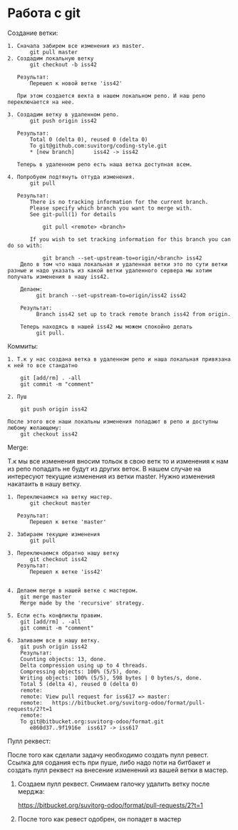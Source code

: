 
# Работа с git

Создание ветки:

    1. Сначала забирем все изменения из master.
           git pull master
    2. Создадим локальную ветку
           git checkout -b iss42
       
       Результат:
           Перешел к новой ветке 'iss42'
       
       При этом создается векта в нашем локальном репо. И наш репо переключается на нее.

    3. Создадим ветку в удаленном репо.
           git push origin iss42
       
       Результат:
           Total 0 (delta 0), reused 0 (delta 0)
           To git@github.com:suvitorg/coding-style.git
           * [new branch]      iss42 -> iss42
       
       Теперь в удаленном репо есть наша ветка доступная всем.

    4. Попробуем подтянуть оттуда изменения.
           git pull
       
       Результат:
           There is no tracking information for the current branch.
           Please specify which branch you want to merge with.
           See git-pull(1) for details

               git pull <remote> <branch>

           If you wish to set tracking information for this branch you can do so with:

               git branch --set-upstream-to=origin/<branch> iss42
        Дело в том что наша локальная и удаленная ветки это по сути ветки разные и надо указать из какой ветки удаленного сервера мы хотим получать изменения в нашу iss42.
        
        Делаем:
             git branch --set-upstream-to=origin/iss42 iss42
        
        Результат:
             Branch iss42 set up to track remote branch iss42 from origin.
        
        Теперь находясь в нашей iss42 мы можем спокойно делать
             git pull.

Коммиты:
  
    1. Т.к у нас создана ветка в удаленном репо и наша локальная привязана к ней то все стандатно

        git [add/rm] . -all
        git commit -m "comment"

    2. Пуш

        git push origin iss42

    После этого все наши локальны изменения попадают в репо и доступны любому желающему:
        git checkout iss42

Merge:
  
  Т.к мы все изменения вносим тольок в свою ветк то и изменения к нам из репо попадать не будут из других веток. В нашем случае на интересуют текущие изменения из ветки master. Нужно изменения накатаить в нашу ветку.

    1. Переключаемся на ветку мастер.
           git checkout master

       Результат:
           Перешел к ветке 'master'

    2. Забираем текущие изменения
           git pull

    3. Переключаемся обратно нашу ветку
           git checkout iss42
       Результат:
           Перешел к ветке 'iss42'


    4. Делаем merge в нашей ветке с мастером.
        git merge master
        Merge made by the 'recursive' strategy.

    5. Если есть конфликты правим.
        git [add/rm] . -all
        git commit -m "comment"

    6. Заливаем все в нашу ветку.
        git push origin iss42
        Результат:
        Counting objects: 13, done.
        Delta compression using up to 4 threads.
        Compressing objects: 100% (5/5), done.
        Writing objects: 100% (5/5), 598 bytes | 0 bytes/s, done.
        Total 5 (delta 4), reused 0 (delta 0)
        remote: 
        remote: View pull request for iss617 => master:
        remote:   https://bitbucket.org/suvitorg-odoo/format/pull-requests/2?t=1
        remote: 
        To git@bitbucket.org:suvitorg-odoo/format.git
           e860d37..9f1916e  iss617 -> iss617

Пулл реквест:

После того как сделали задачу необходимо создать пулл ревест.
Ссылка для содания есть при пуше, либо надо поти на битбакет и создать пулл реквест на внесение изменений из вашей ветки в мастер.

  1. Создаем пулл реквест. Снимаем галочку удалить ветку после мерджа:
    
        https://bitbucket.org/suvitorg-odoo/format/pull-requests/2?t=1 
  2. После того как ревест одобрен, он попадет в мастер





